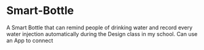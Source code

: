 # Smart-Bottle
A Smart Bottle that can remind people of drinking water and record every water injection automatically during the Design class in my school.
Can use an App to connect
